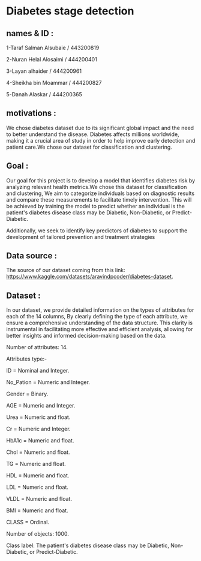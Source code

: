 # Diabetes stage detection

## names & ID : 

1-Taraf Salman Alsubaie / 443200819

2-Nuran Helal Alosaimi / 444200401

3-Layan alhaider / 444200961

4-Sheikha bin Moammar / 444200827

5-Danah Alaskar / 444200365 

## motivations :
We chose diabetes dataset due to its significant global impact and the need to better understand the disease. Diabetes affects millions worldwide, making it a crucial area of study in order to help improve early detection and patient care.We chose our dataset for classification and clustering.

## Goal :
Our goal for this project is to develop a model that identifies diabetes risk by analyzing relevant health metrics.We chose this dataset for classification and clustering, We aim to categorize individuals based on diagnostic results and compare these measurements to facilitate timely intervention. This will be achieved by training the model to predict whether an individual is the patient's diabetes disease class may be Diabetic, Non-Diabetic, or Predict-Diabetic.

Additionally, we seek to identify key predictors of diabetes to support the development of tailored prevention and treatment strategies

## Data source :
The source of our dataset coming from this link: https://www.kaggle.com/datasets/aravindpcoder/diabetes-dataset.

## Dataset :
In our dataset, we provide detailed information on the types of attributes for each of the 14 columns, By clearly defining the type of each attribute, we ensure a comprehensive understanding of the data structure. This clarity is instrumental in facilitating more effective and efficient analysis, allowing for better insights and informed decision-making based on the data.

Number of attributes: 14.

Attributes type:- 

ID = Nominal and Integer.

No_Pation = Numeric and Integer.

Gender =  Binary.

AGE =  Numeric and Integer.

Urea =  Numeric and float.

Cr = Numeric and Integer.

HbA1c = Numeric and float.

Chol =  Numeric and float.

TG = Numeric and float.

HDL = Numeric and float.

LDL =  Numeric and float.

VLDL = Numeric and float.

BMI = Numeric and float.

CLASS = Ordinal.

Number of objects: 1000.

Class label: The patient's diabetes disease class may be Diabetic, Non-Diabetic, or Predict-Diabetic.

